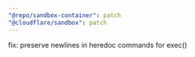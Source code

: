 ```yaml
---
"@repo/sandbox-container": patch
"@cloudflare/sandbox": patch
---
```


fix: preserve newlines in heredoc commands for exec()
